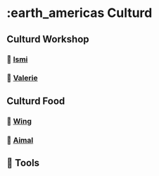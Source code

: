 # :earth_americas Culturd

## Culturd Workshop
### :woman: [Ismi](https://github.com/IsmiAndhyka18)
### :woman: [Valerie](https://github.com/ValerieVR)

## Culturd Food
### :woman: [Wing](https://github.com/chevtong)
### :man: [Aimal](https://github.com/aimalm)

## :wrench: Tools


